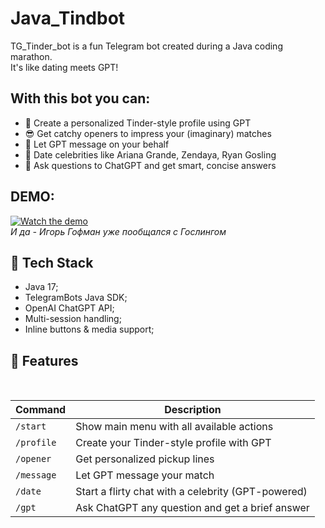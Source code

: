 # Java_Tindbot
TG_Tinder_bot is a fun Telegram bot created during a Java coding marathon.
<br> 
It's like dating meets GPT! 
## With this bot you can:
- 📝 Create a personalized Tinder-style profile using GPT
- 😎 Get catchy openers to impress your (imaginary) matches
- 💌 Let GPT message on your behalf
- 🌟 Date celebrities like Ariana Grande, Zendaya, Ryan Gosling
- 🧠 Ask questions to ChatGPT and get smart, concise answers
## DEMO:
[![Watch the demo](https://img.youtube.com/vi/zdZE_emt0D0/hqdefault.jpg)](https://www.youtube.com/watch?v=zdZE_emt0D0)
 <br> 
 *И да - Игорь Гофман уже пообщался с Гослингом*
 <br> 
## 🤖 Tech Stack
- Java 17;
- TelegramBots Java SDK;
- OpenAI ChatGPT API;
- Multi-session handling;
- Inline buttons & media support;

 ## 🧩 Features
 <br>

| Command    | Description                                        |
| ---------- | -------------------------------------------------- |
| `/start`   | Show main menu with all available actions          |
| `/profile` | Create your Tinder-style profile with GPT          |
| `/opener`  | Get personalized pickup lines                      |
| `/message` | Let GPT message your match                         |
| `/date`    | Start a flirty chat with a celebrity (GPT-powered) |
| `/gpt`     | Ask ChatGPT any question and get a brief answer    |
